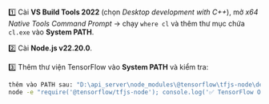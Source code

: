 1️⃣ Cài **VS Build Tools 2022** (chọn *Desktop development with C++*), mở *x64 Native Tools Command Prompt* → chạy `where cl` và thêm thư mục chứa `cl.exe` vào **System PATH**.  

2️⃣ Cài **Node.js v22.20.0**.  

3️⃣ Thêm thư viện TensorFlow vào **System PATH** và kiểm tra:  
```cmd
thêm vào PATH sau: "D:\api_server\node_modules\@tensorflow\tfjs-node\deps\lib"
node -e "require('@tensorflow/tfjs-node'); console.log('✅ TensorFlow OK');"
```
